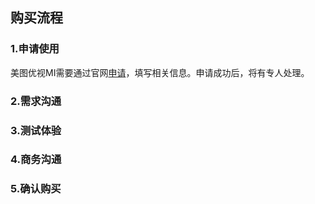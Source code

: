 ## 购买流程

### 1.申请使用
美图优视MI需要通过官网[申请](https://cloud.tencent.com/act/apply/mi)，填写相关信息。申请成功后，将有专人处理。

### 2.需求沟通

### 3.测试体验

### 4.商务沟通

### 5.确认购买